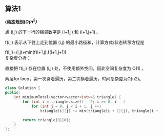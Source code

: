 ## 算法1

**(动态规划)*O($n^2$)***

点 (i,j) 的下一行的相邻数字是 (i+1,j) 和 (i+1,j+1) 。

f(i,j) 表示从下往上走到位置 (i,j) 的最小路径和，计算方式/状态转移方程是

f(i,j)=(i,j)+min(f(i+1,j),f(i+1,j+1))<br>
复杂度分析：<br>

直接把 f(i,j) 存在位置 (i,j) 处，不使用额外空间，因此空间复杂度为 O(1) 。

两层for loop，第一次竖着遍历，第二次横着遍历，时间复杂度为O(n2)。


```CPP
class Solution {
public:
    int minimumTotal(vector<vector<int>>& triangle) {
        for (int i = triangle.size() - 2; i >= 0; i --)
            for (int j = 0; j < i + 1; j ++)
                triangle[i][j] += min(triangle[i + 1][j], triangle[i + 1][j + 1]);
        
        return triangle[0][0];
    }
};
```